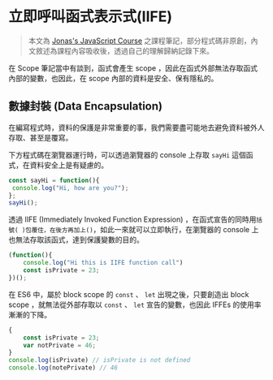 # 立即呼叫函式表示式(IIFE) 
> 本文為 [Jonas's JavaScript Course](https://www.udemy.com/course/the-complete-javascript-course/) 之課程筆記，部分程式碼非原創，內文敘述為課程內容吸收後，透過自己的理解歸納記錄下來。

在 Scope 筆記當中有談到，函式會產生 scope ，因此在函式外部無法存取函式內部的變數，也因此，在 scope 內部的資料是安全、保有隱私的。


## 數據封裝 (Data Encapsulation)
在編寫程式時，資料的保護是非常重要的事，我們需要盡可能地去避免資料被外人存取、甚至是覆寫。

下方程式碼在瀏覽器運行時，可以透過瀏覽器的 console 上存取 `sayHi` 這個函式，在資料安全上是有疑慮的。

```js
const sayHi = function(){
 console.log("Hi, how are you?");
};
sayHi();
```

透過 IIFE (Immediately Invoked Function Expression) ，在函式宣告的同時用`括號( )包覆住，在後方再加上()`，如此一來就可以立即執行，在瀏覽器的 console 上也無法存取該函式，達到保護變數的目的。

```js
(function(){
    console.log("Hi this is IIFE function call")
    const isPrivate = 23;
})();
```

在 ES6 中，屬於 block scope 的 `const` 、 `let` 出現之後，只要創造出 block scope ，就無法從外部存取以 `const` 、 `let` 宣告的變數，也因此 IFFEs 的使用率漸漸的下降。

```js
{
    const isPrivate = 23;
    var notPrivate = 46;
}
console.log(isPrivate) // isPrivate is not defined
console.log(notePrivate) // 46
```



